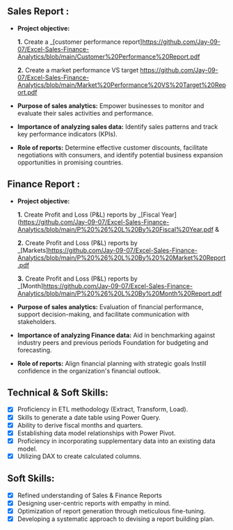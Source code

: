 ## Sales Report :


- **Project objective:** 

    **1.** Create a _[customer performance report]https://github.com/Jay-09-07/Excel-Sales-Finance-Analytics/blob/main/Customer%20Performance%20Report.pdf

    **2.** Create a market performance VS target https://github.com/Jay-09-07/Excel-Sales-Finance-Analytics/blob/main/Market%20Performance%20VS%20Target%20Report.pdf

- **Purpose of sales analytics:** Empower businesses to monitor and evaluate their sales activities and performance.

- **Importance of analyzing sales data:** Identify sales patterns and track key performance indicators (KPIs).

- **Role of reports:** Determine effective customer discounts, facilitate negotiations with consumers, and identify potential business expansion opportunities in promising countries.


## Finance Report :

- **Project objective:** 

    **1.** Create Profit and Loss (P&L) reports by _[Fiscal Year](https://github.com/Jay-09-07/Excel-Sales-Finance-Analytics/blob/main/P%20%26%20L%20By%20Fiscal%20Year.pdf & 

   **2.** Create Profit and Loss (P&L) reports by _[Markets]https://github.com/Jay-09-07/Excel-Sales-Finance-Analytics/blob/main/P%20%26%20L%20By%20%20Market%20Report.pdf

   **3.** Create Profit and Loss (P&L) reports by _[Month]https://github.com/Jay-09-07/Excel-Sales-Finance-Analytics/blob/main/P%20%26%20L%20By%20Month%20Report.pdf


- **Purpose of sales analytics:** Evaluation of financial performance, support decision-making, and facilitate communication with stakeholders.

- **Importance of analyzing Finance data:** Aid in benchmarking against industry peers and previous periods Foundation for budgeting and forecasting.

- **Role of reports:** Align financial planning with strategic goals Instill confidence in the organization's financial outlook.


## Technical & Soft Skills:
- [x]	Proficiency in ETL methodology (Extract, Transform, Load).
- [x]	Skills to generate a date table using Power Query.
- [x]	Ability to derive fiscal months and quarters.
- [x]	Establishing data model relationships with Power Pivot.
- [x]	Proficiency in incorporating supplementary data into an existing data model.
- [x]	Utilizing DAX to create calculated columns.

## Soft Skills:
- [x]	Refined understanding of Sales & Finance Reports
- [x]	Designing user-centric reports with empathy in mind.
- [x]	Optimization of report generation through meticulous fine-tuning.
- [x]	Developing a systematic approach to devising a report building plan.
